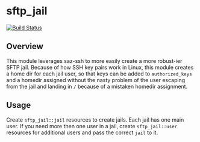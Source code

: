 # sftp_jail

[![Build Status](https://travis-ci.org/voxpupuli/puppet-sftp_jail.png?branch=master)](https://travis-ci.org/voxpupuli/puppet-sftp_jail)

## Overview
This module leverages saz-ssh to more easily create a more robust-ier SFTP jail. Because of how SSH key pairs work in Linux, this module creates a home dir for each jail user, so that keys can be added to `authorized_keys` and a homedir assigned without the nasty problem of the user escaping from the jail and landing in `/` because of a mistaken homedir assignment.

## Usage
Create `sftp_jail::jail` resources to create jails. Each jail has one main user. If you need more then one user in a jail, create `sftp_jail::user` resources for additional users and pass the correct `jail` to it.